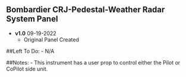 ## Bombardier CRJ-Pedestal-Weather Radar System Panel
- **v1.0** 09-19-2022
    - Original Panel Created


##Left To Do:
    - N/A
	
##Notes:
    - This instrument has a user prop to control either the Pilot or CoPilot side unit.   